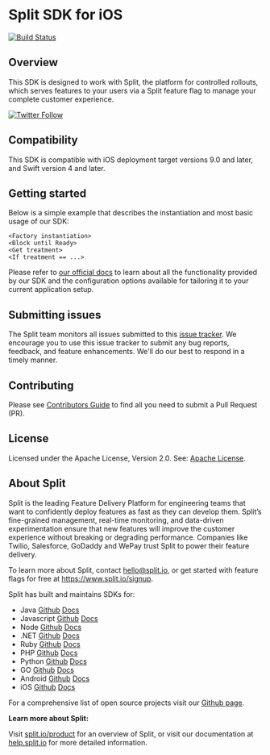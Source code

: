 # Split SDK for iOS
[![Build Status](https://travis-ci.com/splitio/javascript-client.svg?branch=master)](https://travis-ci.com/splitio/ios-client)

## Overview
This SDK is designed to work with Split, the platform for controlled rollouts, which serves features to your users via a Split feature flag to manage your complete customer experience.
 
[![Twitter Follow](https://img.shields.io/twitter/follow/splitsoftware.svg?style=social&label=Follow&maxAge=1529000)](https://twitter.com/intent/follow?screen_name=splitsoftware)
 
## Compatibility
This SDK is compatible with iOS deployment target versions 9.0 and later, and Swift version 4 and later.

## Getting started
Below is a simple example that describes the instantiation and most basic usage of our SDK:
```
<Factory instantiation>
<Block until Ready>
<Get treatment>
<If treatment == ...>
```
 
Please refer to [our official docs](https://help.split.io/hc/en-us/articles/360020401491-iOS-SDK) to learn about all the functionality provided by our SDK and the configuration options available for tailoring it to your current application setup.

## Submitting issues
 
The Split team monitors all issues submitted to this [issue tracker](https://github.com/splitio/ios-client/issues). We encourage you to use this issue tracker to submit any bug reports, feedback, and feature enhancements. We'll do our best to respond in a timely manner.

## Contributing
Please see [Contributors Guide](CONTRIBUTORS-GUIDE.md) to find all you need to submit a Pull Request (PR).

## License
Licensed under the Apache License, Version 2.0. See: [Apache License](http://www.apache.org/licenses/).

## About Split
 
Split is the leading Feature Delivery Platform for engineering teams that want to confidently deploy features as fast as they can develop them. Split’s fine-grained management, real-time monitoring, and data-driven experimentation ensure that new features will improve the customer experience without breaking or degrading performance. Companies like Twilio, Salesforce, GoDaddy and WePay trust Split to power their feature delivery.
 
To learn more about Split, contact hello@split.io, or get started with feature flags for free at https://www.split.io/signup.
 
Split has built and maintains SDKs for:
 
* Java [Github](https://github.com/splitio/java-client) [Docs](https://help.split.io/hc/en-us/articles/360020405151-Java-SDK)
* Javascript [Github](https://github.com/splitio/javascript-client) [Docs](https://help.split.io/hc/en-us/articles/360020448791-JavaScript-SDK)
* Node [Github](https://github.com/splitio/javascript-client) [Docs](https://help.split.io/hc/en-us/articles/360020564931-Node-js-SDK)
* .NET [Github](https://github.com/splitio/.net-core-client) [Docs](https://help.split.io/hc/en-us/articles/360020240172--NET-SDK)
* Ruby [Github](https://github.com/splitio/ruby-client) [Docs](https://help.split.io/hc/en-us/articles/360020673251-Ruby-SDK)
* PHP [Github](https://github.com/splitio/php-client) [Docs](https://help.split.io/hc/en-us/articles/360020350372-PHP-SDK)
* Python [Github](https://github.com/splitio/python-client) [Docs](https://help.split.io/hc/en-us/articles/360020359652-Python-SDK)
* GO [Github](https://github.com/splitio/go-client) [Docs](https://help.split.io/hc/en-us/articles/360020093652-Go-SDK)
* Android [Github](https://github.com/splitio/android-client) [Docs](https://help.split.io/hc/en-us/articles/360020343291-Android-SDK)
* iOS [Github](https://github.com/splitio/ios-client) [Docs](https://help.split.io/hc/en-us/articles/360020401491-iOS-SDK)
 
For a comprehensive list of open source projects visit our [Github page](https://github.com/splitio?utf8=%E2%9C%93&query=%20only%3Apublic%20).
 
**Learn more about Split:**
 
Visit [split.io/product](https://www.split.io/product) for an overview of Split, or visit our documentation at [help.split.io](http://help.split.io) for more detailed information.
